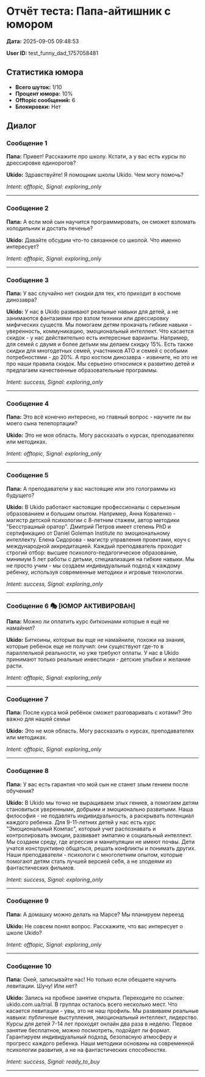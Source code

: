 # Отчёт теста: Папа-айтишник с юмором

**Дата:** 2025-09-05 09:48:53

**User ID:** test_funny_dad_1757058481

## Статистика юмора

- **Всего шуток:** 1/10
- **Процент юмора:** 10%
- **Offtopic сообщений:** 6
- **Блокировки:** Нет

## Диалог

### Сообщение 1

**Папа:** Привет! Расскажите про школу. Кстати, а у вас есть курсы по дрессировке единорогов?

**Ukido:** Здравствуйте! Я помощник школы Ukido. Чем могу помочь?

*Intent: offtopic, Signal: exploring_only*

---

### Сообщение 2

**Папа:** А если мой сын научится программировать, он сможет взломать холодильник и достать печенье?

**Ukido:** Давайте обсудим что-то связанное со школой. Что именно интересует?

*Intent: offtopic, Signal: exploring_only*

---

### Сообщение 3

**Папа:** У вас случайно нет скидки для тех, кто приходит в костюме динозавра?

**Ukido:** У нас в Ukido развивают реальные навыки для детей, а не занимаются фантазиями про взлом техники или дрессировку мифических существ. Мы помогаем детям прокачать гибкие навыки - уверенность, коммуникацию, эмоциональный интеллект. Что касается скидок - у нас действительно есть интересные варианты. Например, для семей с двумя и более детьми мы делаем скидку 15%. Есть также скидки для многодетных семей, участников АТО и семей с особыми потребностями - до 20%. А про костюм динозавра - извините, но это не про наши правила скидок. Мы серьезно относимся к развитию детей и предлагаем качественные образовательные программы.

*Intent: success, Signal: exploring_only*

---

### Сообщение 4

**Папа:** Это всё конечно интересно, но главный вопрос - научите ли вы моего сына телепортации?

**Ukido:** Это не моя область. Могу рассказать о курсах, преподавателях или методиках.

*Intent: offtopic, Signal: exploring_only*

---

### Сообщение 5

**Папа:** А преподаватели у вас настоящие или это голограммы из будущего?

**Ukido:** В Ukido работают настоящие профессионалы с серьезным образованием и большим опытом. Например, Анна Коваленко - магистр детской психологии с 8-летним стажем, автор методики "Бесстрашный оратор". Дмитрий Петров имеет степень PhD и сертификацию от Daniel Goleman Institute по эмоциональному интеллекту. Елена Сидорова - магистр управления проектами, коуч с международной аккредитацией. Каждый преподаватель проходит строгий отбор: высшее психолого-педагогическое образование, минимум 5 лет работы с детьми, специализация на гибкие навыки. Мы не просто учим - мы создаем индивидуальный подход к каждому ребенку, используя современные методики и игровые технологии.

*Intent: success, Signal: exploring_only*

---

### Сообщение 6 🎭 **[ЮМОР АКТИВИРОВАН]**

**Папа:** Можно ли оплатить курс биткоинами которые я ещё не намайнил?

**Ukido:** Биткоины, которые вы еще не намайнили, похожи на знания, которые ребенок еще не получил: они существуют где-то в параллельной реальности, но уже требуют оплаты. У нас в Ukido принимают только реальные инвестиции - детские улыбки и желание расти.

*Intent: offtopic, Signal: exploring_only*

---

### Сообщение 7

**Папа:** После курса мой ребёнок сможет разговаривать с котами? Это важно для нашей семьи

**Ukido:** Это не моя область. Могу рассказать о курсах, преподавателях или методиках.

*Intent: offtopic, Signal: exploring_only*

---

### Сообщение 8

**Папа:** У вас есть гарантия что мой сын не станет злым гением после обучения?

**Ukido:** В Ukido мы точно не выращиваем злых гениев, а помогаем детям становиться уверенными, добрыми и эмоционально развитыми. Наша философия - не подавлять индивидуальность, а раскрывать потенциал каждого ребенка. Для 9-11-летних детей у нас есть курс "Эмоциональный Компас", который учит распознавать и контролировать эмоции, развивает эмпатию и социальный интеллект. Мы создаем среду, где агрессия и манипуляции не имеют почвы. Дети учатся конструктивно общаться, решать конфликты и понимать других. Наши преподаватели - психологи с многолетним опытом, которые помогают детям стать лучшей версией себя, а не злодеями из фантастических фильмов.

*Intent: success, Signal: exploring_only*

---

### Сообщение 9

**Папа:** А домашку можно делать на Марсе? Мы планируем переезд

**Ukido:** Не совсем понял вопрос. Расскажите, что вас интересует о школе Ukido?

*Intent: offtopic, Signal: exploring_only*

---

### Сообщение 10

**Папа:** Окей, записывайте нас! Но только если обещаете научить левитации. Шучу! Или нет?

**Ukido:** Запись на пробное занятие открыта. Переходите по ссылке: ukido.com.ua/trial. В группах осталось всего несколько мест. Что касается левитации - увы, это не наш профиль. Мы развиваем реальные навыки: публичные выступления, эмоциональный интеллект, лидерство. Курсы для детей 7-14 лет проходят онлайн два раза в неделю. Первое занятие бесплатное, можно посмотреть, подойдет ли формат. Гарантируем индивидуальный подход, безопасную атмосферу и прогресс каждого ребенка. Наши методики основаны на современной психологии развития, а не на фантастических способностях.

*Intent: success, Signal: ready_to_buy*

---

